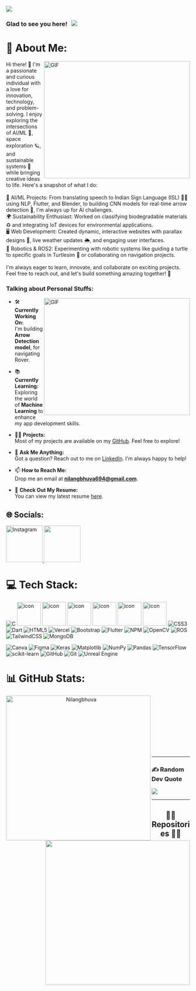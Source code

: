 <img src="https://readme-typing-svg.herokuapp.com/?lines=Hello,+There!+👋+..;This+is+Nilang+Bhuva....;AI/ML+Enthitusit+...;Web+Dev+Flutter!+..&center=true&size=30">

### Glad to see you here! &nbsp; ![](https://visitor-badge.glitch.me/badge?page_id=ROHAN842.ROHAN842&style=flat-square&color=0088cc)


# 💫 About Me:
<img align="right" alt="GIF" src="https://github.com/abhisheknaiidu/abhisheknaiidu/blob/master/code.gif?raw=true" width="400" height="320" />

Hi there! 👋 I'm a passionate and curious individual with a love for innovation, technology, and problem-solving. I enjoy exploring the intersections of AI/ML 🤖, space exploration 🪐, and sustainable systems 🌱 while bringing creative ideas to life. Here's a snapshot of what I do:<br><br>🔬 AI/ML Projects: From translating speech to Indian Sign Language (ISL) 🧏‍♀️ using NLP, Flutter, and Blender, to building CNN models for real-time arrow detection 🏹, I'm always up for AI challenges.<br>🌍 Sustainability Enthusiast: Worked on classifying biodegradable materials ♻️ and integrating IoT devices for environmental applications.<br>🖥️ Web Development: Created dynamic, interactive websites with parallax designs 🌌, live weather updates 🌦️, and engaging user interfaces.<br>🤖 Robotics & ROS2: Experimenting with robotic systems like guiding a turtle to specific goals in Turtlesim 🐢 or collaborating on navigation projects.<br><br>I'm always eager to learn, innovate, and collaborate on exciting projects. Feel free to reach out, and let's build something amazing together! 🌟 

### Talking about Personal Stuffs:
<img align="right" alt="GIF" src="https://user-images.githubusercontent.com/74038190/235224431-e8c8c12e-6826-47f1-89fb-2ddad83b3abf.gif" width="400" height="320">

- 🛠 **Currently Working On:**  
  I'm building **Arrow Detection model**, for navigating Rover.  

- 📚 **Currently Learning:**  
  Exploring the world of **Machine Learning** to enhance my app development skills.  

- 👨‍💻 **Projects:**  
  Most of my projects are available on my [GitHub](https://github.com/Nilangbhuva). Feel free to explore!  

- 💬 **Ask Me Anything:**  
  Got a question? Reach out to me on [LinkedIn](https://www.linkedin.com/in/nilang-bhuva). I'm always happy to help!  

- 📫 **How to Reach Me:**  
  Drop me an email at **nilangbhuva694@gmail.com**.  

- 📝 **Check Out My Resume:**  
  You can view my latest resume [here](https://drive.google.com/file/d/1ShgEp-nc_w5C2XUi7tE5eSfT4NMe8Du8/view?usp=drive_link).  


## 🌐 Socials:
<a href="https://www.instagram.com/nilang_bhuva_02" target="_blank">
  <img src="https://user-images.githubusercontent.com/74038190/235294013-a33e5c43-a01c-43f6-b44d-a406d8b4ab75.gif" width="100" alt="Instagram">
</a>
<a href="https://www.linkedin.com/in/nilang-bhuva" target="_blank">
<img src="https://user-images.githubusercontent.com/74038190/235294012-0a55e343-37ad-4b0f-924f-c8431d9d2483.gif" width="100">
</a>

# 💻 Tech Stack:
![C](https://img.shields.io/badge/c-%2300599C.svg?style=for-the-badge&logo=c&logoColor=white) 
<img src="https://techstack-generator.vercel.app/cpp-icon.svg" alt="icon" width="65" height="65" />
<img src="https://techstack-generator.vercel.app/js-icon.svg" alt="icon" width="65" height="65" /> 
<img src="https://techstack-generator.vercel.app/python-icon.svg" alt="icon" width="65" height="65" />
<img src="https://techstack-generator.vercel.app/mysql-icon.svg" alt="icon" width="65" height="65" />
<img src="https://techstack-generator.vercel.app/raspberrypi-icon.svg" alt="icon" width="65" height="65" />
<img src="https://techstack-generator.vercel.app/react-icon.svg" alt="icon" width="65" height="65" />
![CSS3](https://img.shields.io/badge/css3-%231572B6.svg?style=for-the-badge&logo=css3&logoColor=white) ![Dart](https://img.shields.io/badge/dart-%230175C2.svg?style=for-the-badge&logo=dart&logoColor=white) ![HTML5](https://img.shields.io/badge/html5-%23E34F26.svg?style=for-the-badge&logo=html5&logoColor=white) 
![Vercel](https://img.shields.io/badge/vercel-%23000000.svg?style=for-the-badge&logo=vercel&logoColor=white) ![Bootstrap](https://img.shields.io/badge/bootstrap-%238511FA.svg?style=for-the-badge&logo=bootstrap&logoColor=white) ![Flutter](https://img.shields.io/badge/Flutter-%2302569B.svg?style=for-the-badge&logo=Flutter&logoColor=white) ![NPM](https://img.shields.io/badge/NPM-%23CB3837.svg?style=for-the-badge&logo=npm&logoColor=white) ![OpenCV](https://img.shields.io/badge/opencv-%23white.svg?style=for-the-badge&logo=opencv&logoColor=white) ![ROS](https://img.shields.io/badge/ros-%230A0FF9.svg?style=for-the-badge&logo=ros&logoColor=white) ![TailwindCSS](https://img.shields.io/badge/tailwindcss-%2338B2AC.svg?style=for-the-badge&logo=tailwind-css&logoColor=white) ![MongoDB](https://img.shields.io/badge/MongoDB-%234ea94b.svg?style=for-the-badge&logo=mongodb&logoColor=white) 

![Canva](https://img.shields.io/badge/Canva-%2300C4CC.svg?style=for-the-badge&logo=Canva&logoColor=white) ![Figma](https://img.shields.io/badge/figma-%23F24E1E.svg?style=for-the-badge&logo=figma&logoColor=white) ![Keras](https://img.shields.io/badge/Keras-%23D00000.svg?style=for-the-badge&logo=Keras&logoColor=white) ![Matplotlib](https://img.shields.io/badge/Matplotlib-%23ffffff.svg?style=for-the-badge&logo=Matplotlib&logoColor=black) ![NumPy](https://img.shields.io/badge/numpy-%23013243.svg?style=for-the-badge&logo=numpy&logoColor=white) ![Pandas](https://img.shields.io/badge/pandas-%23150458.svg?style=for-the-badge&logo=pandas&logoColor=white) ![TensorFlow](https://img.shields.io/badge/TensorFlow-%23FF6F00.svg?style=for-the-badge&logo=TensorFlow&logoColor=white) ![scikit-learn](https://img.shields.io/badge/scikit--learn-%23F7931E.svg?style=for-the-badge&logo=scikit-learn&logoColor=white) ![GitHub](https://img.shields.io/badge/github-%23121011.svg?style=for-the-badge&logo=github&logoColor=white) ![Git](https://img.shields.io/badge/git-%23F05033.svg?style=for-the-badge&logo=git&logoColor=white) ![Unreal Engine](https://img.shields.io/badge/unrealengine-%23313131.svg?style=for-the-badge&logo=unrealengine&logoColor=white)
# 📊 GitHub Stats:
<p align="center">
  <div align="center">
    <a href="https://github.com/Nilangbhuva/github-readme-streak-stats" title="Go to Source">
      <img align="left" width="396" src="https://github-readme-streak-stats.herokuapp.com/?user=Nilangbhuva&theme=react&border=61dafb&hide_border=true" alt="Nilangbhuva" />
    </a>
    <a href="https://github.com/Nilangbhuva/github-readme-stats" title="Go to Source">
      <img align="right" width="396" src="https://github-readme-stats.vercel.app/api?username=Nilangbhuva&show_icons=true&theme=react&border_color=61dafb&hide_border=true" />
    </a>
  </div>
  <br><br><br><br><br><br><br><br><br>
  
</p>


<hr>

### ✍️ Random Dev Quote
![](https://quotes-github-readme.vercel.app/api?type=horizontal&theme=radical)

---
<h2 align="center">👨‍💻 Repositories 👨‍💻</h2>


